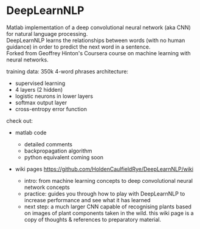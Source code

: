 DeepLearnNLP
============

Matlab implementation of a deep convolutional neural network (aka CNN) for natural language processing.  
DeepLearnNLP learns the relationships between words (with no human guidance) in order to predict the next word in a sentence.  
Forked from Geoffrey Hinton's Coursera course on machine learning with neural networks.  

training data: 350k 4-word phrases
architecture: 
  - supervised learning
  - 4 layers (2 hidden)
  - logistic neurons in lower layers
  - softmax output layer
  - cross-entropy error function

check out:
- matlab code
    - detailed comments
    - backpropagation algorithm
    - python equivalent coming soon

- wiki pages https://github.com/HoldenCaulfieldRye/DeepLearnNLP/wiki
    - intro: from machine learning concepts to deep convolutional neural network concepts
    - practice: guides you through how to play with DeepLearnNLP to increase performance and see what it has learned
    - next step: a much larger CNN capable of recognising plants based on images of plant components taken in the wild.         this wiki page is a copy of thoughts & references to preparatory material.
